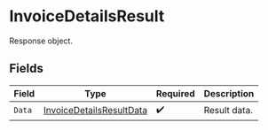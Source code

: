 # InvoiceDetailsResult

Response object.


## Fields

| Field                                                                       | Type                                                                        | Required                                                                    | Description                                                                 |
| --------------------------------------------------------------------------- | --------------------------------------------------------------------------- | --------------------------------------------------------------------------- | --------------------------------------------------------------------------- |
| `Data`                                                                      | [InvoiceDetailsResultData](../../models/shared/invoicedetailsresultdata.md) | :heavy_check_mark:                                                          | Result data.                                                                |